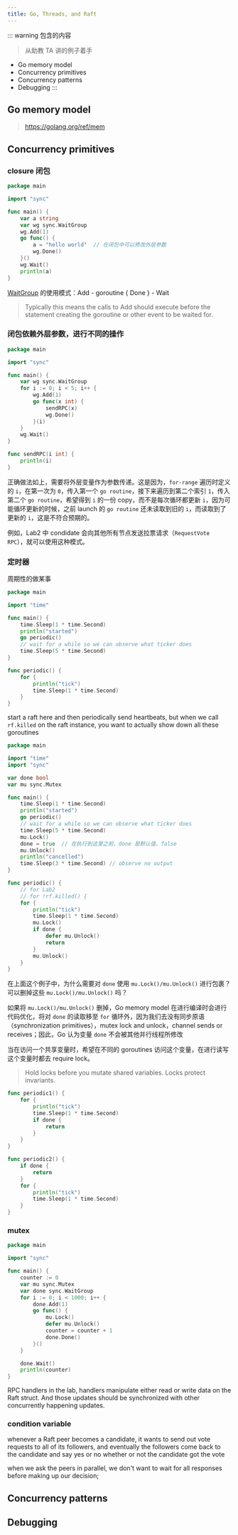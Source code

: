 ```yaml
---
title: Go, Threads, and Raft
---
```


::: warning 包含的内容
> 从助教 TA 讲的例子着手

- Go memory model
- Concurrency primitives
- Concurrency patterns
- Debugging
:::

## Go memory model

> https://golang.org/ref/mem

## Concurrency primitives

### closure 闭包

```go {7}
package main

import "sync"

func main() {
    var a string
    var wg sync.WaitGroup
    wg.Add(1)
    go func() {
        a = "hello world"  // 在闭包中可以修改外层参数
        wg.Done()
    }()
    wg.Wait()
    println(a)
}
```

[WaitGroup](https://go-zh.org/pkg/sync/#WaitGroup) 的使用模式：Add - goroutine { Done } - Wait

> Typically this means the calls to Add should execute before the statement creating the goroutine or other event to be waited for.

### 闭包依赖外层参数，进行不同的操作

```go {9}
package main

import "sync"

func main() {
    var wg sync.WaitGroup
    for i := 0; i < 5; i++ {
        wg.Add(1)
        go func(x int) {
            sendRPC(x)
            wg.Done()
        }(i)
    }
    wg.Wait()
}

func sendRPC(i int) {
    println(i)
}
```

正确做法如上，需要将外层变量作为参数传递。这是因为，`for-range` 遍历时定义的 `i`，在第一次为 `0`，传入第一个 `go routine`，接下来遍历到第二个索引 `1`，传入第二个 `go routine`，希望得到 `i` 的一份 copy，而不是每次循环都更新 `i`，因为可能循环更新的时候，之前 launch 的 `go routine` 还未读取到旧的 `i`，而读取到了更新的 `i`，这是不符合预期的。

例如，Lab2 中 condidate 会向其他所有节点发送拉票请求（`RequestVote RPC`），就可以使用这种模式。

### 定时器

周期性的做某事

```go
package main

import "time"

func main() {
    time.Sleep(1 * time.Second)
    println("started")
    go periodic()
    // wait for a while so we can observe what ticker does
    time.Sleep(5 * time.Second)
}

func periodic() {
    for {
        println("tick")
        time.Sleep(1 * time.Second)
    }
}
```

start a raft here and then periodically send heartbeats, but when we call `rf.killed` on the raft instance, you want to actually show down all these goroutines

```go
package main

import "time"
import "sync"

var done bool
var mu sync.Mutex

func main() {
    time.Sleep(1 * time.Second)
    println("started")
    go periodic()
    // wait for a while so we can observe what ticker does
    time.Sleep(5 * time.Second)
    mu.Lock()
    done = true  // 在执行到这里之前，done 是默认值，false
    mu.Unlock()
    println("cancelled")
    time.Sleep(3 * time.Second) // observe no output
}

func periodic() {
    // for Lab2
    // for !rf.killed() {
    for {
        println("tick")
        time.Sleep(1 * time.Second)
        mu.Lock()
        if done {
            defer mu.Unlock()
            return
        }
        mu.Unlock()
    }
}
```

在上面这个例子中，为什么需要对 `done` 使用 `mu.Lock()/mu.Unlock()` 进行包裹？可以删掉这些 `mu.Lock()/mu.Unlock()` 吗？

如果将 `mu.Lock()/mu.Unlock()` 删掉，Go memory model 在进行编译时会进行代码优化，将对 `done` 的读取移至 `for` 循环外，因为我们去没有同步原语（synchronization primitives），mutex lock and unlock，channel sends or receives；因此，Go 认为变量 `done` 不会被其他并行线程所修改

当在访问一个共享变量时，希望在不同的 goroutines 访问这个变量，在进行读写这个变量时都去 require lock。

> Hold locks before you mutate shared variables. Locks protect invariants.

```go
func periodic1() {
    for {
        println("tick")
        time.Sleep(1 * time.Second)
        if done {
            return
        }
    }
}

func periodic2() {
    if done {
        return
    }
    for {
        println("tick")
        time.Sleep(1 * time.Second)
    }
}
```

### mutex

```go
package main

import "sync"

func main() {
    counter := 0
    var mu sync.Mutex
    var done sync.WaitGroup
    for i := 0; i < 1000; i++ {
        done.Add(1)
        go func() {
            mu.Lock()
            defer mu.Unlock()
            counter = counter + 1
            done.Done()
        }()
    }

    done.Wait()
    println(counter)
}
```

RPC handlers in the lab, handlers manipulate either read or write data on the Raft struct. And those updates should be synchronized with other concurrently happening updates.

### condition variable

whenever a Raft peer becomes a candidate, it wants to send out vote requests to all of its followers, and eventually the followers come back to the candidate and say yes or no whether or not the candidate got the vote

when we ask the peers in parallel, we don't want to wait for all responses before making up our decision; 

## Concurrency patterns


## Debugging


